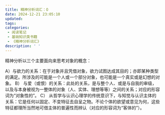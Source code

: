 ```yaml
---
title: 精神分析词汇：O
date: 2024-12-21 23:05:10
updated:
tags:
categories:
 - 阅读笔记
 - 基础知识类书籍
 - 《精神分析词汇》
description: ' '
---
```


精神分析以三个主要面向来思考对象的概念：

A）与欲力的关系：在于对象并且凭借对象，欲力试图达成其目的；亦即某种类型的满足。所涉及的可能是一个人或一个部分对象，也可能是一个真实或是幻想的对象。
B） 与爱（或恨）的关系：此处的关系，是与整个人、或是与自我的审级，以及与本身被视为一整体的对象（人、实体、理想等等）之间的关系；对应的形容词为“对象性的”。
C） 从哲学与认识心理学的传统意识下，与知觉与认识主体的关系：它是任何以固定、不变特征去自呈之物。不论个体的欲望或意见为何，这些特征都理所当然地可借主体的普遍性而辨认（对应的形容词为“客体的”）。